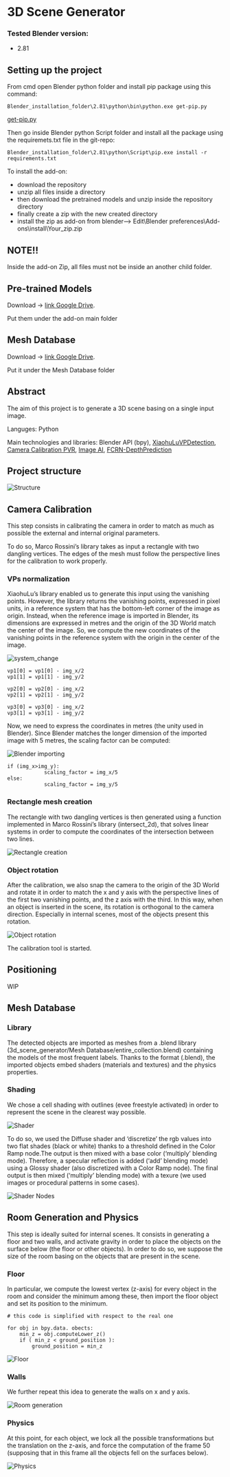 # 3D Scene Generator
### Tested Blender version:
- 2.81

## Setting up the project
From cmd open Blender python folder and install pip package using this command:
```
Blender_installation_folder\2.81\python\bin\python.exe get-pip.py
```
[get-pip.py](https://pip.pypa.io/en/stable/installing/)

Then go inside Blender python Script folder and install all the package using the requiremets.txt file in the git-repo:
```
Blender_installation_folder\2.81\python\Script\pip.exe install -r requirements.txt
```
To install the add-on:
- download the repository
- unzip all files inside a directory
- then download the pretrained models and unzip inside the repository directory
- finally create a zip with the new created directory
- install the zip as add-on from blender--> Edit\Blender preferences\Add-ons\install\Your_zip.zip
## NOTE!!
Inside the add-on Zip, all files must not be inside an another child folder. 

## Pre-trained Models
   Download -> [link Google Drive](https://drive.google.com/file/d/1yxzH88Ya8jfh9ElombDD1Fkjpy7NEn30/view?usp=sharing).
   
   Put them under the add-on main folder

## Mesh Database
   Download -> [link Google Drive](https://drive.google.com/file/d/1Vs9PbDSrAoSa3ppKxTPGSartf3PSmEHT/view?usp=sharing).
   
   Put it under the Mesh Database folder

## Abstract

The aim of this project is to generate a 3D scene basing on a single input image.

Languges: 
Python

Main technologies and libraries: 
Blender API (bpy), [XiaohuLuVPDetection](https://github.com/rayryeng/XiaohuLuVPDetection), [Camera Calibration PVR](https://github.com/mrossini-ethz/camera-calibration-pvr), [Image AI](https://github.com/OlafenwaMoses/ImageAI), [FCRN-DepthPrediction](https://github.com/iro-cp/FCRN-DepthPrediction)

## Project structure

![Structure](https://github.com/logicesecutor/3D_scene_generator/blob/main/doc/project_structure.JPG "Project structure")

## Camera Calibration

This step consists in calibrating the camera in order to match as much as possible the external and internal original parameters.

To do so, Marco Rossini’s library takes as input a rectangle with two dangling vertices. The edges of the mesh must follow the perspective lines for the calibration to work properly.

### VPs normalization

XiaohuLu’s library enabled us to generate this input using the vanishing points. 
However, the library returns the vanishing points, expressed in pixel units, in a reference system that has the bottom-left corner of the image as origin.
Instead, when the reference image is imported in Blender, its dimensions are expressed in metres and the origin of the 3D World match the center of the image.
So, we compute the new coordinates of the vanishing points in the reference system with the origin in the center of the image. 

![system_change](https://github.com/logicesecutor/3D_scene_generator/blob/main/doc/system_change.png "Reference system change")

```
vp1[0] = vp1[0] - img_x/2
vp1[1] = vp1[1] - img_y/2

vp2[0] = vp2[0] - img_x/2
vp2[1] = vp2[1] - img_y/2

vp3[0] = vp3[0] - img_x/2
vp3[1] = vp3[1] - img_y/2
```

Now, we need to express the coordinates in metres (the unity used in Blender). Since Blender matches the longer dimension of the imported image with 5 metres, the scaling factor can be computed:

![Blender importing](https://github.com/logicesecutor/3D_scene_generator/blob/main/doc/image_proportions.png "Blender importing")

```
if (img_x>img_y):
            scaling_factor = img_x/5
else:
            scaling_factor = img_y/5
```

### Rectangle mesh creation

The rectangle with two dangling vertices is then generated using a function implemented in Marco Rossini’s library (intersect_2d), that solves linear systems in order to compute the coordinates of the intersection between two lines.

![Rectangle creation](https://github.com/logicesecutor/3D_scene_generator/blob/main/doc/rectangle_creation.png "Rectangle creation")

### Object rotation

After the calibration, we also snap the camera to the origin of the 3D World and rotate it in order to match the x and y axis with the perspective lines of the first two vanishing points, and the z axis with the third. 
In this way, when an object is inserted in the scene, its rotation is orthogonal to the camera direction. Especially in internal scenes, most of the objects present this rotation.

![Object rotation](https://github.com/logicesecutor/3D_scene_generator/blob/main/doc/rotation.png "Object rotation")

The calibration tool is started.

## Positioning

WIP

## Mesh Database

### Library

The detected objects are imported as meshes from a .blend library (3d_scene_generator/Mesh Database/entire_collection.blend) containing the models of the most frequent labels.
Thanks to the format (.blend), the imported objects embed shaders (materials and textures) and the physics properties.

### Shading

We chose a cell shading with outlines (evee freestyle activated) in order to represent the scene in the clearest way possible.

![Shader](https://github.com/logicesecutor/3D_scene_generator/blob/main/doc/render.png "Shader")

To do so, we used the Diffuse shader and ‘discretize’ the rgb values into two flat shades (black or white) thanks to a threshold defined in the Color Ramp node.The output is then mixed with a base color (‘multiply’ blending mode). 
Therefore, a specular reflection is added (‘add’ blending mode) using a Glossy shader (also discretized with a Color Ramp node).
The final output is then mixed (‘multiply’ blending mode) with a texure (we used images or procedural patterns in some cases).

![Shader Nodes](https://github.com/logicesecutor/3D_scene_generator/blob/main/doc/shader.png "Shader Nodes")

## Room Generation and Physics

This step is ideally suited for internal scenes. 
It consists in generating a floor and two walls, and activate gravity in order to place the objects on the surface below (the floor or other objects).
In order to do so, we suppose the size of the room basing on the objects that are present in the scene.

### Floor

In particular, we compute the lowest vertex (z-axis) for every object in the room and consider the minimum among these, then import the floor object and set its position to the minimum.

```
# this code is simplified with respect to the real one

for obj in bpy.data. obects:
	min_z = obj.computeLower_z()
	if ( min_z < ground_position ):
		ground_position = min_z
```

![Floor](https://github.com/logicesecutor/3D_scene_generator/blob/main/doc/floor.png "Floor")

### Walls

We further repeat this idea to generate the walls on x and y axis.

![Room generation](https://github.com/logicesecutor/3D_scene_generator/blob/main/doc/render_nogravity.png "Room generation")

### Physics

At this point, for each object, we lock all the possible transformations but the translation on the z-axis, and force the computation of the frame 50 (supposing that in this frame all the objects fell on the surfaces below).

![Physics](https://github.com/logicesecutor/3D_scene_generator/blob/main/doc/render_gravity.png "Physics") 



